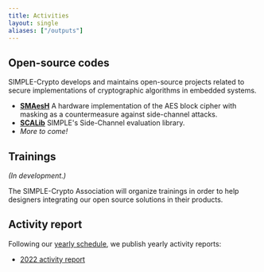 ```yaml
---
title: Activities
layout: single
aliases: ["/outputs"]
---
```


## Open-source codes

SIMPLE-Crypto develops and maintains open-source projects related to secure
implementations of cryptographic algorithms in embedded systems.

* [**SMAesH**](/activities/smaesh) A hardware implementation of the AES block cipher with masking as a countermeasure against side-channel attacks.
* [**SCALib**](/activities/scalib) SIMPLE's Side-Channel evaluation library.
* *More to come!* 

## Trainings

*(In development.)*

The SIMPLE-Crypto Association will organize trainings in order to help
designers integrating our open source solutions in their products.

## Activity report

Following our [yearly schedule](/about/organization), we publish yearly activity reports:
- [2022 activity report](/pdfs//SIMPLE_report_2023_v1.pdf)

<!--
The SIMPLE-Crypto Association will organize both general and specialized trainings in order to help
designers integrating our open source solutions in their products.

**Side-channel analysis and leakage-resistance.** This yearly training
covers the foundations of side-channel analysis, countermeasures and leakage-resistance.
Its focus is on understanding the general principles behind the attacks
and solutions to prevent them. The training is combined with hands on sessions 
based on toy implementations of standard algorithms.

**Using SCALib to evaluate the SIMPLE-Crypto implementations** This more specialized 
training is aimed at designers willing to integrate side-channel resistant
SIMPLE-Crypto implementations in their products. Since such integration may modify the leakage behavior
of our stand-alone codes, the training aims at helping designers re-assessing our implementations
after integration.

-->


<!--
* <strong><em>LR-BC.</em></strong> Leakage-resistant modes of operation are aimed to 
offer security against side-channel analysis while limiting the need of implementation-level
countermeasures. LR-BC is an example of such modes that
leverages the AES co-processor that many 32-bit microcontrollers currently embed.
It limits the number of side-channel traces that an adversary can observe both during
initialization/finalization (thanks to a leakage-resilient PRF) and during the bulk
computation (thanks to a leakage-resilient PRG). The publication on which this design
relies is available [here](https://tches.iacr.org/index.php/TCHES/article/view/8988/){:target="_blank"}.
-->
